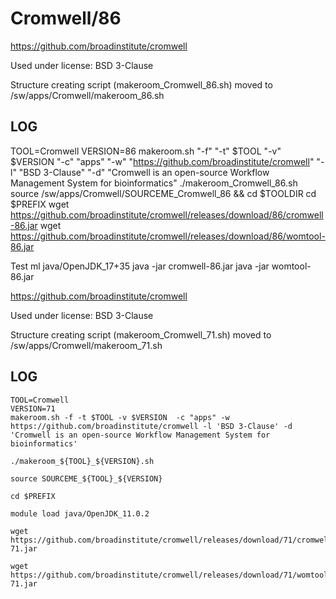 Cromwell/86
========================

<https://github.com/broadinstitute/cromwell>

Used under license:
BSD 3-Clause


Structure creating script (makeroom_Cromwell_86.sh) moved to /sw/apps/Cromwell/makeroom_86.sh

LOG
---
TOOL=Cromwell
VERSION=86
makeroom.sh "-f" "-t" $TOOL "-v" $VERSION "-c" "apps" "-w" "https://github.com/broadinstitute/cromwell" "-l" "BSD 3-Clause" "-d" "Cromwell is an open-source Workflow Management System for bioinformatics"
    ./makeroom_Cromwell_86.sh
    source /sw/apps/Cromwell/SOURCEME_Cromwell_86 && cd $TOOLDIR
    cd $PREFIX
    wget https://github.com/broadinstitute/cromwell/releases/download/86/cromwell-86.jar
    wget https://github.com/broadinstitute/cromwell/releases/download/86/womtool-86.jar

Test
    ml java/OpenJDK_17+35
    java -jar cromwell-86.jar
    java -jar womtool-86.jar










<https://github.com/broadinstitute/cromwell>

Used under license:
BSD 3-Clause


Structure creating script (makeroom_Cromwell_71.sh) moved to /sw/apps/Cromwell/makeroom_71.sh

LOG
---

    TOOL=Cromwell
    VERSION=71
    makeroom.sh -f -t $TOOL -v $VERSION  -c "apps" -w https://github.com/broadinstitute/cromwell -l 'BSD 3-Clause' -d 'Cromwell is an open-source Workflow Management System for bioinformatics'
 
    ./makeroom_${TOOL}_${VERSION}.sh

    source SOURCEME_${TOOL}_${VERSION}

    cd $PREFIX

    module load java/OpenJDK_11.0.2

    wget https://github.com/broadinstitute/cromwell/releases/download/71/cromwell-71.jar

    wget https://github.com/broadinstitute/cromwell/releases/download/71/womtool-71.jar

